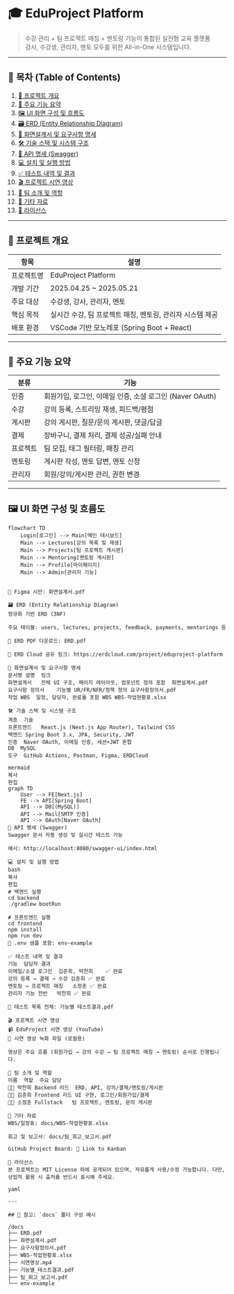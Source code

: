 # 🎓 EduProject Platform

> 수강 관리 + 팀 프로젝트 매칭 + 멘토링 기능이 통합된 실전형 교육 플랫폼  
> 강사, 수강생, 관리자, 멘토 모두를 위한 All-in-One 시스템입니다.

---

## 📌 목차 (Table of Contents)

1. [📖 프로젝트 개요](#📖-프로젝트-개요)
2. [🚀 주요 기능 요약](#🚀-주요-기능-요약)
3. [🖼️ UI 화면 구성 및 흐름도](#🖼️-ui-화면-구성-및-흐름도)
4. [🗃️ ERD (Entity Relationship Diagram)](#🗃️-erd-entity-relationship-diagram)
5. [📄 화면설계서 및 요구사항 명세](#📄-화면설계서-및-요구사항-명세)
6. [🛠 기술 스택 및 시스템 구조](#🛠-기술-스택-및-시스템-구조)
7. [📡 API 명세 (Swagger)](#📡-api-명세-swagger)
8. [💻 설치 및 실행 방법](#💻-설치-및-실행-방법)
9. [✅ 테스트 내역 및 결과](#✅-테스트-내역-및-결과)
10. [🎬 프로젝트 시연 영상](#🎬-프로젝트-시연-영상)
11. [👥 팀 소개 및 역할](#👥-팀-소개-및-역할)
12. [📎 기타 자료](#📎-기타-자료)
13. [📄 라이선스](#📄-라이선스)

---

## 📖 프로젝트 개요

| 항목 | 설명 |
|------|------|
| 프로젝트명 | EduProject Platform |
| 개발 기간 | 2025.04.25 ~ 2025.05.21 |
| 주요 대상 | 수강생, 강사, 관리자, 멘토 |
| 핵심 목적 | 실시간 수강, 팀 프로젝트 매칭, 멘토링, 관리자 시스템 제공 |
| 배포 환경 | VSCode 기반 모노레포 (Spring Boot + React) |

---

## 🚀 주요 기능 요약

| 분류 | 기능 |
|------|------|
| 인증 | 회원가입, 로그인, 이메일 인증, 소셜 로그인 (Naver OAuth) |
| 수강 | 강의 등록, 스트리밍 재생, 피드백/평점 |
| 게시판 | 강의 게시판, 질문/문의 게시판, 댓글/답글 |
| 결제 | 장바구니, 결제 처리, 결제 성공/실패 안내 |
| 프로젝트 | 팀 모집, 태그 필터링, 매칭 관리 |
| 멘토링 | 게시판 작성, 멘토 답변, 멘토 신청 |
| 관리자 | 회원/강의/게시판 관리, 권한 변경 |

---

## 🖼️ UI 화면 구성 및 흐름도

```mermaid
flowchart TD
    Login[로그인] --> Main[메인 대시보드]
    Main --> Lectures[강의 목록 및 재생]
    Main --> Projects[팀 프로젝트 게시판]
    Main --> Mentoring[멘토링 게시판]
    Main --> Profile[마이페이지]
    Main --> Admin[관리자 기능]


📎 Figma 시안: 화면설계서.pdf

🗃️ ERD (Entity Relationship Diagram)
정규화 기반 ERD (3NF)

주요 테이블: users, lectures, projects, feedback, payments, mentorings 등

📎 ERD PDF 다운로드: ERD.pdf

📎 ERD Cloud 공유 링크: https://erdcloud.com/project/eduproject-platform

📄 화면설계서 및 요구사항 명세
문서명	설명	링크
화면설계서	전체 UI 구조, 페이지 레이아웃, 컴포넌트 정의 포함	화면설계서.pdf
요구사항 정의서	기능별 UR/FR/NFR/정책 정의	요구사항정의서.pdf
작업 WBS	일정, 담당자, 완료율 포함 WBS	WBS-작업현황표.xlsx

🛠 기술 스택 및 시스템 구조
계층	기술
프론트엔드	React.js (Next.js App Router), Tailwind CSS
백엔드	Spring Boot 3.x, JPA, Security, JWT
인증	Naver OAuth, 이메일 인증, 세션+JWT 혼합
DB	MySQL
도구	GitHub Actions, Postman, Figma, ERDCloud

mermaid
복사
편집
graph TD
    User --> FE[Next.js]
    FE --> API[Spring Boot]
    API --> DB[(MySQL)]
    API --> Mail[SMTP 인증]
    API --> OAuth[Naver OAuth]
📡 API 명세 (Swagger)
Swagger 문서 자동 생성 및 실시간 테스트 가능

예시: http://localhost:8080/swagger-ui/index.html

💻 설치 및 실행 방법
bash
복사
편집
# 백엔드 실행
cd backend
./gradlew bootRun

# 프론트엔드 실행
cd frontend
npm install
npm run dev
📎 .env 샘플 포함: env-example

✅ 테스트 내역 및 결과
기능	담당자	결과
이메일/소셜 로그인	김준희, 박찬희	✅ 완료
강의 등록 → 결제 → 수강	김준희	✅ 완료
멘토링 → 프로젝트 매칭	소정훈	✅ 완료
관리자 기능 전반	박찬희	✅ 완료

📎 테스트 목록 전체: 기능별 테스트결과.pdf

🎬 프로젝트 시연 영상
📹 EduProject 시연 영상 (YouTube)
📎 시연 영상 녹화 파일 (로컬용)

영상은 주요 흐름 (회원가입 → 강의 수강 → 팀 프로젝트 매칭 → 멘토링) 순서로 진행됩니다.

👥 팀 소개 및 역할
이름	역할	주요 담당
🧑‍💻 박찬희	Backend 리드	ERD, API, 강의/결제/멘토링/게시판
👩‍💻 김준희	Frontend 리드	UI 구현, 로그인/회원가입/결제
👨‍💻 소정훈	Fullstack	팀 프로젝트, 멘토링, 문의 게시판

📎 기타 자료
WBS/일정표: docs/WBS-작업현황표.xlsx

회고 및 보고서: docs/팀_회고_보고서.pdf

GitHub Project Board: 🔗 Link to Kanban

📄 라이선스
본 프로젝트는 MIT License 하에 공개되어 있으며, 자유롭게 사용/수정 가능합니다. 다만, 상업적 활용 시 출처를 반드시 표시해 주세요.

yaml

---

## 📌 참고: `docs` 폴더 구성 예시

/docs
├── ERD.pdf
├── 화면설계서.pdf
├── 요구사항정의서.pdf
├── WBS-작업현황표.xlsx
├── 시연영상.mp4
├── 기능별_테스트결과.pdf
├── 팀_회고_보고서.pdf
└── env-example
